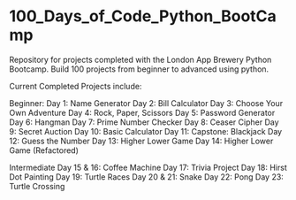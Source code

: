 # 100_Days_of_Code_Python_BootCamp
Repository for projects completed with the London App Brewery Python Bootcamp. Build 100 projects from beginner to advanced using python. 

Current Completed Projects include: 

Beginner:
Day 1: Name Generator
Day 2: Bill Calculator
Day 3: Choose Your Own Adventure 
Day 4: Rock, Paper, Scissors
Day 5: Password Generator 
Day 6: Hangman
Day 7: Prime Number Checker
Day 8: Ceaser Cipher
Day 9: Secret Auction
Day 10: Basic Calculator
Day 11: Capstone: Blackjack
Day 12: Guess the Number 
Day 13: Higher Lower Game
Day 14: Higher Lower Game (Refactored)

Intermediate 
Day 15 & 16: Coffee Machine
Day 17: Trivia Project
Day 18: Hirst Dot Painting 
Day 19: Turtle Races
Day 20 & 21: Snake
Day 22: Pong
Day 23: Turtle Crossing
